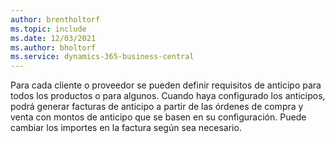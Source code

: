 ```yaml
---
author: brentholtorf
ms.topic: include
ms.date: 12/03/2021
ms.author: bholtorf
ms.service: dynamics-365-business-central
---
```

Para cada cliente o proveedor se pueden definir requisitos de anticipo para todos los productos o para algunos. Cuando haya configurado los anticipos, podrá generar facturas de anticipo a partir de las órdenes de compra y venta con montos de anticipo que se basen en su configuración. Puede cambiar los importes en la factura según sea necesario.  
